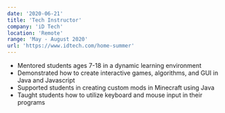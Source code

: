 ```yaml
---
date: '2020-06-21'
title: 'Tech Instructor'
company: 'iD Tech'
location: 'Remote'
range: 'May - August 2020'
url: 'https://www.idtech.com/home-summer'
---
```


- Mentored students ages 7-18 in a dynamic learning environment
- Demonstrated how to create interactive games, algorithms, and GUI in Java and Javascript
- Supported students in creating custom mods in Minecraft using Java
- Taught students how to utilize keyboard and mouse input in their programs
